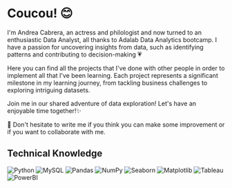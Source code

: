 # Coucou! :blush:

I'm Andrea Cabrera, an actress and philologist and now turned to an enthusiastic Data Analyst, all thanks to Adalab Data Analytics bootcamp. I have a passion for uncovering insights from data, such as identifying patterns and contributing to decision-making :heartpulse:

Here you can find all the projects that I've done with other people in order to implement all that I've been learning. Each project represents a significant milestone in my learning journey, from tackling business challenges to exploring intriguing datasets.

Join me in our shared adventure of data exploration! Let's have an enjoyable time together!✨ 
 
🌱 Don't hesitate to write me if you think you can make some improvement or if you want to collaborate with me. 

## Technical Knowledge
![Python](https://img.shields.io/badge/Python-d292f7?style=plastic&logo=Python)
![MySQL](https://img.shields.io/badge/MySQL-f2a283?style=plastic&logo=MySQl)
![Pandas](https://img.shields.io/badge/Pandas-83f2f2?style=plastic&logo=Pandas)
![NumPy](https://img.shields.io/badge/NumPy-faa7f2?style=plastic&logo=NumPy)
![Seaborn](https://img.shields.io/badge/Seaborn-f2f29b?style=plastic&logo=Seaborn)
![Matplotlib](https://img.shields.io/badge/Matplotlib-9ba4f2?style=plastic&logo=Matplotlib)
![Tableau](https://img.shields.io/badge/Tableau-9ef29b?style=plastic&logo=Tableau)
![PowerBI](https://img.shields.io/badge/PowerBI-faa7f2?style=plastic&logo=PowerBI)
